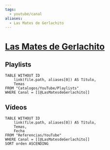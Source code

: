 ```yaml
---
tags:
  - youtube/canal
aliases:
  - Las Mates de Gerlachito
---
```

# [Las Mates de Gerlachito](https://www.youtube.com/@LasMatesdeGerlachito)

## Playlists
```dataview
TABLE WITHOUT ID
    link(file.path, aliases[0]) AS Título,
    Temas
FROM "Catalogos/YouTube/Playlists"
WHERE Canal = [[@LasMatesdeGerlachito]]
```

## Vídeos
```dataview
TABLE WITHOUT ID
    link(file.path, aliases[0]) AS Título,
    Temas,
    Fecha    
FROM "Referencias/YouTube"
WHERE Canal = [[@LasMatesdeGerlachito]]
SORT orden ASCENDING
```
